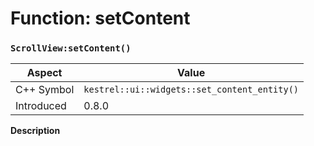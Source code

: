 
# Function: setContent
### `ScrollView:setContent()`

| Aspect | Value |
| --- | --- |
| C++ Symbol | `kestrel::ui::widgets::set_content_entity()` |
| Introduced | 0.8.0 |

**Description**


